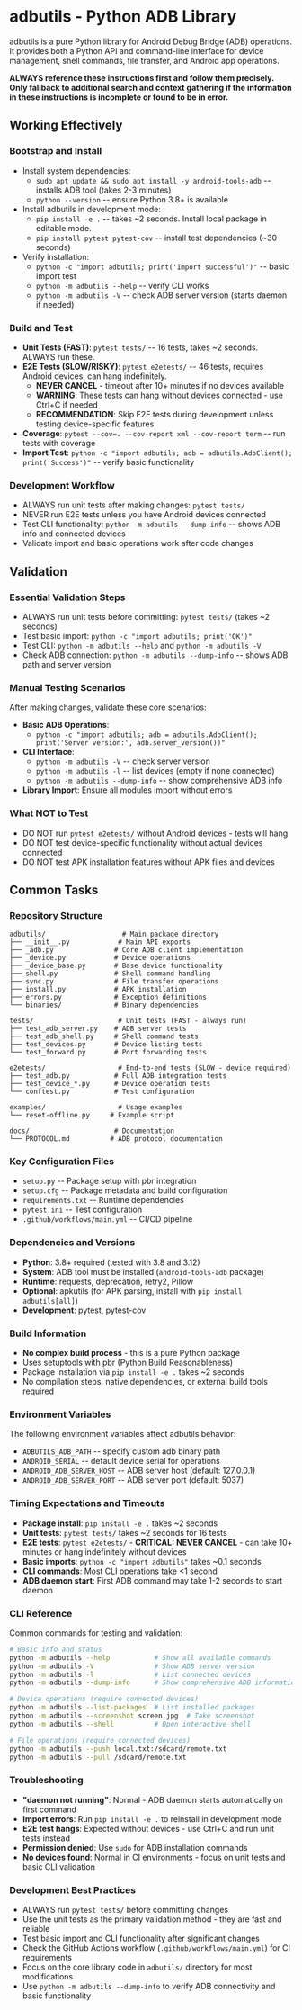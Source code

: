 # adbutils - Python ADB Library

adbutils is a pure Python library for Android Debug Bridge (ADB) operations. It provides both a Python API and command-line interface for device management, shell commands, file transfer, and Android app operations.

**ALWAYS reference these instructions first and follow them precisely. Only fallback to additional search and context gathering if the information in these instructions is incomplete or found to be in error.**

## Working Effectively

### Bootstrap and Install
- Install system dependencies:
  - `sudo apt update && sudo apt install -y android-tools-adb` -- installs ADB tool (takes 2-3 minutes)
  - `python --version` -- ensure Python 3.8+ is available
- Install adbutils in development mode:
  - `pip install -e .` -- takes ~2 seconds. Install local package in editable mode.
  - `pip install pytest pytest-cov` -- install test dependencies (~30 seconds)
- Verify installation:
  - `python -c "import adbutils; print('Import successful')"` -- basic import test
  - `python -m adbutils --help` -- verify CLI works
  - `python -m adbutils -V` -- check ADB server version (starts daemon if needed)

### Build and Test
- **Unit Tests (FAST)**: `pytest tests/` -- 16 tests, takes ~2 seconds. ALWAYS run these.
- **E2E Tests (SLOW/RISKY)**: `pytest e2etests/` -- 46 tests, requires Android devices, can hang indefinitely. 
  - **NEVER CANCEL** - timeout after 10+ minutes if no devices available
  - **WARNING**: These tests can hang without devices connected - use Ctrl+C if needed
  - **RECOMMENDATION**: Skip E2E tests during development unless testing device-specific features
- **Coverage**: `pytest --cov=. --cov-report xml --cov-report term` -- run tests with coverage
- **Import Test**: `python -c "import adbutils; adb = adbutils.AdbClient(); print('Success')"` -- verify basic functionality

### Development Workflow
- ALWAYS run unit tests after making changes: `pytest tests/`
- NEVER run E2E tests unless you have Android devices connected
- Test CLI functionality: `python -m adbutils --dump-info` -- shows ADB info and connected devices
- Validate import and basic operations work after code changes

## Validation

### Essential Validation Steps
- ALWAYS run unit tests before committing: `pytest tests/` (takes ~2 seconds)
- Test basic import: `python -c "import adbutils; print('OK')"`
- Test CLI: `python -m adbutils --help` and `python -m adbutils -V`
- Check ADB connection: `python -m adbutils --dump-info` -- shows ADB path and server version

### Manual Testing Scenarios  
After making changes, validate these core scenarios:
- **Basic ADB Operations**: 
  - `python -c "import adbutils; adb = adbutils.AdbClient(); print('Server version:', adb.server_version())"`
- **CLI Interface**:
  - `python -m adbutils -V` -- check server version
  - `python -m adbutils -l` -- list devices (empty if none connected)
  - `python -m adbutils --dump-info` -- show comprehensive ADB info
- **Library Import**: Ensure all modules import without errors

### What NOT to Test
- DO NOT run `pytest e2etests/` without Android devices - tests will hang
- DO NOT test device-specific functionality without actual devices connected
- DO NOT test APK installation features without APK files and devices

## Common Tasks

### Repository Structure
```
adbutils/                   # Main package directory
├── __init__.py            # Main API exports
├── _adb.py               # Core ADB client implementation
├── _device.py            # Device operations
├── _device_base.py       # Base device functionality
├── shell.py              # Shell command handling
├── sync.py               # File transfer operations
├── install.py            # APK installation
├── errors.py             # Exception definitions
└── binaries/             # Binary dependencies

tests/                     # Unit tests (FAST - always run)
├── test_adb_server.py    # ADB server tests
├── test_adb_shell.py     # Shell command tests
├── test_devices.py       # Device listing tests
└── test_forward.py       # Port forwarding tests

e2etests/                  # End-to-end tests (SLOW - device required)
├── test_adb.py           # Full ADB integration tests
├── test_device_*.py      # Device operation tests
└── conftest.py           # Test configuration

examples/                  # Usage examples
└── reset-offline.py     # Example script

docs/                     # Documentation
└── PROTOCOL.md          # ADB protocol documentation
```

### Key Configuration Files
- `setup.py` -- Package setup with pbr integration
- `setup.cfg` -- Package metadata and build configuration  
- `requirements.txt` -- Runtime dependencies
- `pytest.ini` -- Test configuration
- `.github/workflows/main.yml` -- CI/CD pipeline

### Dependencies and Versions
- **Python**: 3.8+ required (tested with 3.8 and 3.12)
- **System**: ADB tool must be installed (`android-tools-adb` package)
- **Runtime**: requests, deprecation, retry2, Pillow
- **Optional**: apkutils (for APK parsing, install with `pip install adbutils[all]`)
- **Development**: pytest, pytest-cov

### Build Information
- **No complex build process** - this is a pure Python package
- Uses setuptools with pbr (Python Build Reasonableness)
- Package installation via `pip install -e .` takes ~2 seconds
- No compilation steps, native dependencies, or external build tools required

### Environment Variables
The following environment variables affect adbutils behavior:
- `ADBUTILS_ADB_PATH` -- specify custom adb binary path
- `ANDROID_SERIAL` -- default device serial for operations
- `ANDROID_ADB_SERVER_HOST` -- ADB server host (default: 127.0.0.1)
- `ANDROID_ADB_SERVER_PORT` -- ADB server port (default: 5037)

### Timing Expectations and Timeouts
- **Package install**: `pip install -e .` takes ~2 seconds
- **Unit tests**: `pytest tests/` takes ~2 seconds for 16 tests
- **E2E tests**: `pytest e2etests/` - **CRITICAL: NEVER CANCEL** - can take 10+ minutes or hang indefinitely without devices
- **Basic imports**: `python -c "import adbutils"` takes ~0.1 seconds
- **CLI commands**: Most CLI operations take <1 second
- **ADB daemon start**: First ADB command may take 1-2 seconds to start daemon

### CLI Reference
Common commands for testing and validation:
```bash
# Basic info and status
python -m adbutils --help           # Show all available commands
python -m adbutils -V               # Show ADB server version
python -m adbutils -l               # List connected devices
python -m adbutils --dump-info      # Show comprehensive ADB information

# Device operations (require connected devices)
python -m adbutils --list-packages  # List installed packages
python -m adbutils --screenshot screen.jpg  # Take screenshot
python -m adbutils --shell          # Open interactive shell

# File operations (require connected devices)  
python -m adbutils --push local.txt:/sdcard/remote.txt
python -m adbutils --pull /sdcard/remote.txt
```

### Troubleshooting
- **"daemon not running"**: Normal - ADB daemon starts automatically on first command
- **Import errors**: Run `pip install -e .` to reinstall in development mode
- **E2E test hangs**: Expected without devices - use Ctrl+C and run unit tests instead  
- **Permission denied**: Use `sudo` for ADB installation commands
- **No devices found**: Normal in CI environments - focus on unit tests and basic CLI validation

### Development Best Practices
- ALWAYS run `pytest tests/` before committing changes
- Use the unit tests as the primary validation method - they are fast and reliable
- Test basic import and CLI functionality after significant changes
- Check the GitHub Actions workflow (`.github/workflows/main.yml`) for CI requirements
- Focus on the core library code in `adbutils/` directory for most modifications
- Use `python -m adbutils --dump-info` to verify ADB connectivity and basic functionality